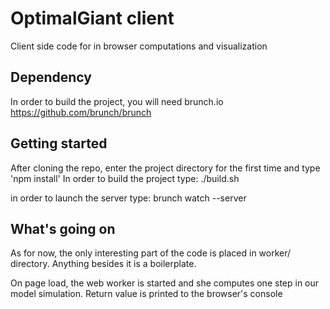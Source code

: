 # OptimalGiant client

Client side code for in browser computations and visualization

## Dependency

In order to build the project, you will need brunch.io https://github.com/brunch/brunch

## Getting started

After cloning the repo, enter the project directory for the first time and type 'npm install'
In order to build the project type: ./build.sh

in order to launch the server type: brunch watch --server

## What's going on

As for now, the only interesting part of the code is placed in 
worker/ directory. Anything besides it is a boilerplate.

On page load, the web worker is started and she computes one step in our model simulation. Return value is printed to the browser's console